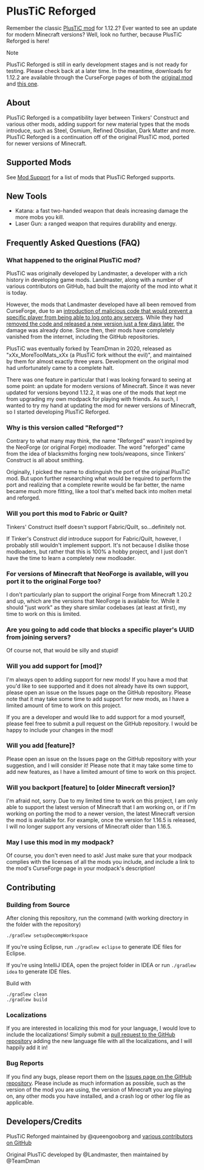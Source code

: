 # PlusTiC Reforged

Remember the classic [PlusTiC mod](https://www.curseforge.com/minecraft/mc-mods/plusticminusbad) for 1.12.2? Ever wanted to see an update for modern Minecraft versions? Well, look no further, because PlusTiC Reforged is here!

> [!NOTE]
> PlusTiC Reforged is still in early development stages and is not ready for testing. Please check back at a later time.
> In the meantime, downloads for 1.12.2 are available through the CurseForge pages of both the [original mod](https://www.curseforge.com/minecraft/mc-mods/plusticminusbad) and [this one](https://www.curseforge.com/minecraft/mc-mods/plustic-reforged).

## About

PlusTiC Reforged is a compatibility layer between Tinkers' Construct and various other mods, adding support for new material types that the mods introduce, such as Steel, Osmium, Refined Obsidian, Dark Matter and more. PlusTiC Reforged is a continuation off of the original PlusTiC mod, ported for newer versions of Minecraft.

## Supported Mods

See [Mod Support](./docs/Mod%20Support.md) for a list of mods that PlusTiC Reforged supports.

## New Tools

- Katana: a fast two-handed weapon that deals increasing damage the more mobs you kill.
- Laser Gun: a ranged weapon that requires durability and energy.

## Frequently Asked Questions (FAQ)

### What happened to the original PlusTiC mod?

PlusTiC was originally developed by Landmaster, a developer with a rich history in developing game mods. Landmaster, along with a number of various contributors on GitHub, had built the majority of the mod into what it is today.

However, the mods that Landmaster developed have all been removed from CurseForge, due to an [introduction of malicious code that would prevent a specific player from being able to log onto any servers](https://github.com/TeamDman/PlusTiC/commit/9147573c6d514ff88825a8cc1ab8438f9c80a14c). While they had [removed the code and released a new version just a few days later](https://github.com/TeamDman/PlusTiC/commit/d0b4d17ce542a186a1660c7fac6083aa3eea37aa#diff-a516bfe6aaa4dd4f38abbd0de3bdd0dbL197-L204), the damage was already done. Since then, their mods have completely vanished from the internet, including the GitHub repositories.

PlusTiC was eventually forked by TeamDman in 2020, released as "xXx_MoreToolMats_xXx (a PlusTiC fork without the evil)", and maintained by them for almost exactly three years. Development on the original mod had unfortunately came to a complete halt.

There was one feature in particular that I was looking forward to seeing at some point: an update for modern versions of Minecraft. Since it was never updated for versions beyond 1.12.2, it was one of the mods that kept me from upgrading my own modpack for playing with friends. As such, I wanted to try my hand at updating the mod for newer versions of Minecraft, so I started developing PlusTiC Reforged.

### Why is this version called "Reforged"?

Contrary to what many may think, the name "Reforged" wasn't inspired by the NeoForge (or original Forge) modloader. The word "reforged" came from the idea of blacksmiths forging new tools/weapons, since Tinkers' Construct is all about smithing.

Originally, I picked the name to distinguish the port of the original PlusTiC mod. But upon further researching what would be required to perform the port and realizing that a complete rewrite would be far better, the name became much more fitting, like a tool that's melted back into molten metal and reforged.

### Will you port this mod to Fabric or Quilt?

Tinkers' Construct itself doesn't support Fabric/Quilt, so...definitely not.

If Tinker's Construct _did_ introduce support for Fabric/Quilt, however, I probably still wouldn't implement support. It's not because I dislike those modloaders, but rather that this is 100% a hobby project, and I just don't have the time to learn a completely new modloader.

### For versions of Minecraft that NeoForge is available, will you port it to the original Forge too?

I don't particularly plan to support the original Forge from Minecraft 1.20.2 and up, which are the versions that NeoForge is available for. While it should "just work" as they share similar codebases (at least at first), my time to work on this is limited.

### Are you going to add code that blocks a specific player's UUID from joining servers?

Of course not, that would be silly and stupid!

### Will you add support for [mod]?

I'm always open to adding support for new mods! If you have a mod that you'd like to see supported and it does not already have its own support, please open an issue on the Issues page on the GitHub repository. Please note that it may take some time to add support for new mods, as I have a limited amount of time to work on this project.

If you are a developer and would like to add support for a mod yourself, please feel free to submit a pull request on the GitHub repository. I would be happy to include your changes in the mod!

### Will you add [feature]?

Please open an issue on the Issues page on the GitHub repository with your suggestion, and I will consider it! Please note that it may take some time to add new features, as I have a limited amount of time to work on this project.

### Will you backport [feature] to [older Minecraft version]?

I'm afraid not, sorry. Due to my limited time to work on this project, I am only able to support the latest version of Minecraft that I am working on, or if I'm working on porting the mod to a newer version, the latest Minecraft version the mod is available for. For example, once the version for 1.16.5 is released, I will no longer support any versions of Minecraft older than 1.16.5.

### May I use this mod in my modpack?

Of course, you don't even need to ask! Just make sure that your modpack complies with the licenses of all the mods you include, and include a link to the mod's CurseForge page in your modpack's description!

## Contributing

### Building from Source

After cloning this repository, run the command (with working directory in the folder with the repository)

```
./gradlew setupDecompWorkspace
```

If you're using Eclipse, run `./gradlew eclipse` to generate IDE files for Eclipse.

If you're using IntelliJ IDEA, open the project folder in IDEA or run `./gradlew idea` to generate IDE files.

Build with

```
./gradlew clean
./gradlew build
```

### Localizations

If you are interested in localizing this mod for your language, I would love to include the localizations! Simply submit a [pull request to the GitHub repository](https://github.com/queengooborg/plustic-reforged/pulls) adding the new language file with all the localizations, and I will happily add it in!

### Bug Reports

If you find any bugs, please report them on the [Issues page on the GitHub repository](https://github.com/queengooborg/plustic-reforged/issues). Please include as much information as possible, such as the version of the mod you are using, the version of Minecraft you are playing on, any other mods you have installed, and a crash log or other log file as applicable.

## Developers/Credits

PlusTiC Reforged maintained by @queengooborg and [various contributors on GitHub](https://github.com/queengooborg/PlusTiC-Reforged/graphs/contributors)

Original PlusTiC developed by @Landmaster, then maintained by @TeamDman
